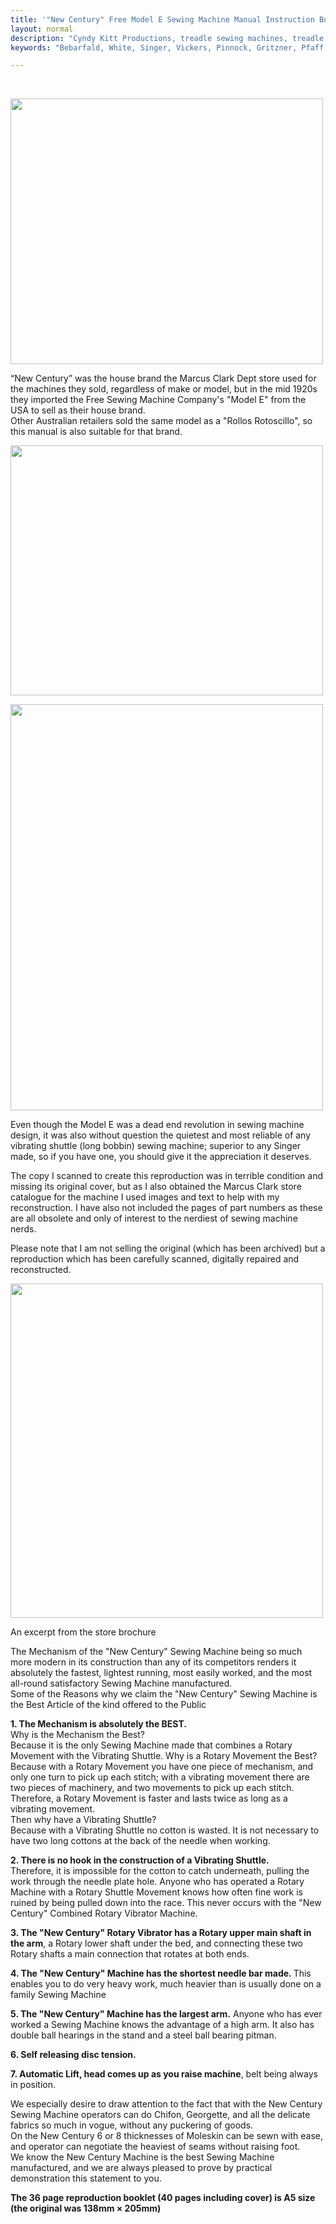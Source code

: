 ```yaml
---
title: '"New Century" Free Model E Sewing Machine Manual Instruction Booklet'
layout: normal
description: "Cyndy Kitt Productions, treadle sewing machines, treadle sewing machine parts, sewing machine parts, vintage treadle sewing machines, reproduction sewing machine manuals, sewing machine manual, eco sewing"
keywords: "Bebarfald, White, Singer, Vickers, Pinnock, Gritzner, Pfaff, treadle sewing machine, vintage sewing machine, sewing machine manual"

---
```


<div class="container text-center">
<div class="row">
<div class="col-2">&nbsp;</div>
<div class="col-8">
<p><img class="img-fluid my-1" src="{{ "machines/pic/Free.E.222.01.png" | relative_url }}" width="500" height="425"></p>
<p class="h4 font-weight-bold">&ldquo;New Century&rdquo; was the house brand the Marcus Clark Dept store used for the machines they sold, regardless of make or model, but in the mid 1920s they imported the Free Sewing Machine Company's "Model E" from the USA to sell as their house brand. <br> Other Australian retailers sold the same model as a "Rollos Rotoscillo", so this manual is also suitable for that brand.</p>
<div class="container my-4">
<div class="row">
<div class="col-8">
<p><img class="img-fluid my-1" src="{{"pic/MAN-FVSE.00.jpg"}}" width="500" height="400"></p>
<p><img class="img-fluid my-1" src="{{"pic/MAN-FVSE.07.png"}}" width="500" height="650"></p>
</div>
<div class="col-4">
<p class="text-left">Even though the Model E was a dead end revolution in sewing machine design, it was also without question the quietest and most reliable of any vibrating shuttle (long bobbin) sewing machine; superior to any Singer made, so if you have one, you should give it the appreciation it deserves.</p> 
<p class="text-left">The copy I scanned to create this reproduction was in terrible condition and missing its original cover, but as I also obtained the Marcus Clark store catalogue for the machine I used images and text to help with my reconstruction.  I have also not included the pages of part numbers as these are all obsolete and only of interest to the nerdiest of sewing machine nerds.</p>
<p class="text-left"> Please note that I am not selling the original (which has been archived) but a reproduction which has been carefully scanned, digitally repaired and reconstructed. </p>
</div><!-- inner col -->
</div><!-- inner row -->
<div class="row">
<div class="col-8">
<p><img class="img-fluid my-1" src="{{ "machines/pic/MAN-FVSE.C0.jpg" | relative_url }}" width="500" height="535"></p>
</div>
<div class="col-4 text-left">
<p class="h2 font-weight-bold">An excerpt from the store brochure</p>
<p class="font-weight-bold">The Mechanism of the &quot;New Century&quot; Sewing Machine being so much more modern in its construction than any of its competitors renders it absolutely the fastest, lightest running, most easily worked, and the most all-round satisfactory Sewing Machine manufactured.<br> Some of the Reasons why we claim the &quot;New Century&quot; Sewing Machine is the Best Article of the kind offered to the Public </p>
</div>
</div><!-- inner row -->
</div><!-- inner container -->
<p class="h5 text-left"><b>1. The Mechanism is absolutely the BEST.</b><br> Why is the Mechanism the Best?<br> Because it is the only Sewing Machine made that combines a Rotary Movement with the Vibrating Shuttle. Why is a Rotary Movement the Best? Because with a Rotary Movement you have one piece of mechanism, and only one turn to pick up each stitch; with a vibrating movement there are two pieces of machinery, and two movements to pick up each stitch. Therefore, a Rotary Movement is faster and lasts twice as long as a vibrating movement. <br> Then why have a Vibrating Shuttle?<br> Because with a Vibrating Shuttle no cotton is wasted. It is not necessary to have two long cottons at the back of the needle when working. </p> 
<p class="h5 text-left"><b>2. There is no hook in the construction of a Vibrating Shuttle. </b><br> Therefore, it is impossible for the cotton to catch underneath, pulling the work through the needle plate hole. Anyone who has operated a Rotary Machine with a Rotary Shuttle Movement knows how often fine work is ruined by being pulled down into the race. This never occurs with the &quot;New Century&quot; Combined Rotary Vibrator Machine. </p> 
<p class="h5 text-left"><b>3. The &quot;New Century&quot; Rotary Vibrator has a Rotary upper main shaft in the arm</b>, a Rotary lower shaft under the bed, and connecting these two Rotary shafts a main connection that rotates at both ends. </p> 
<p class="h5 text-left"><b>4. The &quot;New Century&quot; Machine has the shortest needle bar made. </b>This enables you to do very heavy work, much heavier than is usually done on a family Sewing Machine </p>
<p class="h5 text-left"><b>5. The &quot;New Century&quot; Machine has the largest arm.</b> Anyone who has ever worked a Sewing Machine knows the advantage of a high arm.  It also has double ball hearings in the stand and a steel ball bearing pitman. </p>
<p class="h5 text-left"><b>6. Self releasing disc tension. </b> </p>
<p class="h5 text-left"><b>7. Automatic Lift, head comes up as you raise machine</b>, belt being always in position. </p>
<p class="h5 text-left">We especially desire to draw attention to the fact that with the New Century Sewing Machine operators can do Chifon, Georgette, and all the delicate fabrics so much in vogue, without any puckering of goods. <br> On the New Century 6 or 8 thicknesses of Moleskin can be sewn with ease, and operator can negotiate the heaviest of seams without raising foot.  <br> We know the New Century Machine is the best Sewing Machine manufactured, and we are always pleased to prove by practical demonstration this statement to you. </p>
<p class="h5"><b>The 36 page reproduction booklet (40 pages including cover) is A5 size (the original was 138mm &times; 205mm) </b></p>
</div>
<div class="col-2">&nbsp;</div>
</div><!-- end row -->
</div><!-- end container -->
